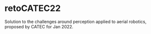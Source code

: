 # retoCATEC22
Solution to the challenges around perception applied to aerial robotics, proposed by CATEC for Jan 2022.
